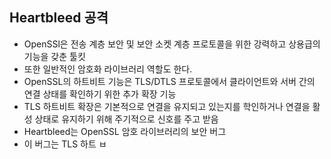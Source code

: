 ## Heartbleed 공격
- OpenSSl은 전송 계층 보안 및 보안 소켓 계층 프로토콜을 위한 강력하고 상용급의 기능을 갖춘 툴킷
- 또한 일반적인 암호화 라이브러리 역할도 한다.
- OpenSSL의 하트비트 기능은 TLS/DTLS 프로토콜에서 클라이언트와 서버 간의 연결 상태를 확인하기 위한 추가 확장 기능
- TLS 하트비트 확장은 기본적으로 연결을 유지되고 있는지를 학인하거나 연결을 활성 상태로 유지하기 위해 주기적으로 신호를 주고 받음
- Heartbleed는 OpenSSL 암호 라이브러리의 보안 버그
- 이 버그는 TLS 하트 ㅂ